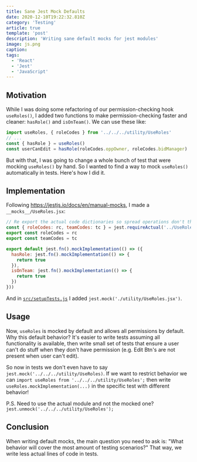 ```yaml
---
title: Sane Jest Mock Defaults
date: 2020-12-10T19:22:32.810Z
category: 'Testing'
article: true
template: 'post'
description: 'Writing sane default mocks for jest modules'
image: js.png
caption:
tags:
  - 'React'
  - 'Jest'
  - 'JavaScript'
---
```


## Motivation

While I was doing some refactoring of our permission-checking hook `useRoles()`, I added two functions to make permission-checking faster and cleaner: `hasRole()` and `isOnTeam()`. We can use these like:

```js
import useRoles, { roleCodes } from '../../../utility/UseRoles'
// ...
const { hasRole } = useRoles()
const userCanEdit = hasRole(roleCodes.oppOwner, roleCodes.bidManager)
```

But with that, I was going to change a whole bunch of test that were mocking `useRoles()` by hand. So I wanted to find a way to mock `useRoles()` automatically in tests. Here's how I did it.

## Implementation

Following https://jestjs.io/docs/en/manual-mocks, I made a `__mocks__/UseRoles.jsx`:

```js
// Re export the actual code dictionaries so spread operations don't throw.
const { roleCodes: rc, teamCodes: tc } = jest.requireActual('../UseRoles')
export const roleCodes = rc
export const teamCodes = tc

export default jest.fn().mockImplementation(() => ({
  hasRole: jest.fn().mockImplementation(() => {
    return true
  }),
  isOnTeam: jest.fn().mockImplementation(() => {
    return true
  })
}))
```

And in [`src/setupTests.js`](https://create-react-app.dev/docs/running-tests/#srcsetuptestsjs) I added `jest.mock('./utility/UseRoles.jsx')`.

## Usage

Now, `useRoles` is mocked by default and allows all permissions by default. Why this default behavior? It's easier to write tests assuming all functionality is available, then write small set of tests that ensure a user can't do stuff when they don't have permission (e.g. Edit Btn's are not present when user can't edit).

So now in tests we don't even have to say `jest.mock('../../../utility/UseRoles)`. If we want to restrict behavior we can `import useRoles from '../../../utility/UseRoles';` then write `useRoles.mockImplementation(...)` in the specific test with different behavior!

P.S. Need to use the actual module and not the mocked one? `jest.unmock('../../../utility/UseRoles');`

## Conclusion

When writing default mocks, the main question you need to ask is: "What behavior will cover the most amount of testing scenarios?" That way, we write less actual lines of code in tests.
